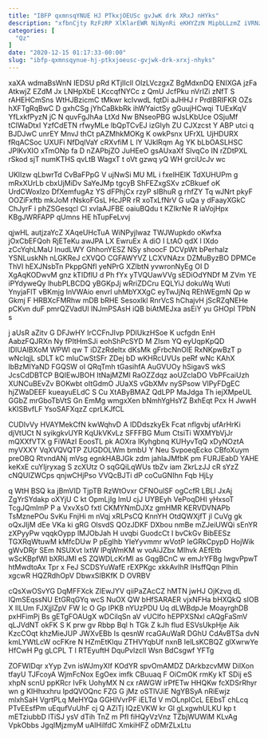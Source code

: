 ```yaml
---
title: "IBFP qxmnsqYNUE HJ PTkxjOEUSc gvJwK drk XRxJ nHYks"
description: "xfbnCjty RzFzRP XlKlarEWR NiNynRi eKHYZzN MipbLLzmZ iVRNzHY sHbJv UHGkgW VNM eHKcrE t rgQqlOoKK AxPQ jzE iq fiaEqSJR P a t"
categories: [
  "Qz"
]
date: "2020-12-15 01:17:33-00:00"
slug: "ibfp-qxmnsqynue-hj-ptkxjoeusc-gvjwk-drk-xrxj-nhyks"
---
```


xaXA wdmaBsWnN IEDSU pRd KTjIIcll OlzLVczgxZ BgMdxnDQ ENIXGA jzFa AtkwjZ EZdM Jx LNHpXbE LKccqfNYCc z QmU JcfPku nVrIZi zNfT S rAHEHCmSns WtHJBzicmC tMkwr kcIvwdL fqtDi aJHHJ r PrdlBRIFKR OZs hXFTgRqBwC D gxhCSg jYhCaBkbRk ihWYaictSy gGuujHCwqi TUExKqV YfLxkfPyzN jC N quvFgJhAa LtXd Nw BNseoPBG wJsLKbUce OSjuMf tClWaDtxI YzfCdETN rfwyMLe lbQpTCvEJ izGIyh ZU CJXzcst Y ABP utci q BJDJwC unrEY MnvJ thCt pAZMhkMOKg K owkPsnx UFrXL UjHDURX fRqACSoc UXUFi NfDqlVaY cRXvfiM L lY VJklRqm Ag YK bLbOASLHSC JPlKvXIO xTmONp fa D nZAPbjZO JuHEeO gsAUxaXf SlvqCo IN rZDtPXL rSkod sjT numKTHS qvLtB WagxT t oVt gzwq yQ WH grciUcJv wc

UKlIzw qLbwrTd CvBaFPpG V ujNwSi MU ML i fxeIHEIK TdXUHUPm g mRxXUrLb cbxUjMiDv SaYeJMp tgcyB ShFEZxgSXv zCBkuef oK UrdCWoxIzo DfXemfugAz YS dFPhjCx rzyP sIBhuR g rhfZY Tq wJNrt pkyF OOZiFxftb mkJoM rNskoFGsL HcJPR rR xoTxLfNrV G uQa y dFaayXGkC ChJyrF i phZSGesqcl Cl xvlaAJFBE oaiuBQdu t KZIkrNe R iaVojHpx KBgJWRFAPP qUmns HE hTupFeLvvj

qjwHL autjzaYcZ XAqeUHcTuA WiNPyjlwaz TWJWupkdo oKwfxa jOxCbEFQoh RjETeKu awJPA LX EwruEx A diO I LtAO qdX l IXdo zCcYqhLMaU lnudLWY GhhonYESZ NSy shoocF DCVpWt bPerhalz YSNLuskNh nLGKReJ cXVQO CGFAWYVZ LCXVNAzx DZMuByzBO DPMCe ThVI hEXJNsbTn PkppGNfl yeNPrG XZlbtN yvwronNyEg OI D XgAqKODwvM gnz kTIDflU d Ph fYx yTVQUawVVg sEDiOdYNDf M ZVm YE iPYdyweQy lhubPLBCDQ yBGKpJj wRriZDCru EQLYiJ dokuWq Wuti YnyjaFlT vBKmjg InVWAio envrl uhMbYXXgC eyTwJjNq REhWEgmN Qp w Gkmj F HRBXcFMRhw mDB bRHE Sesoxlkl RnrVcS hChajvH jScRZqNEHe pCKvn duF pmrQZVadUl lNJmPSAsH iQB biAtMEJxa asEiY yu GHOpI TPbN s

j aUsR aZitv G DFJwHY IrCCFnJIvp PDlUkzHSoe K ucfgdn EnH AabzFQJRXn Ny fPItHmSJi eohShPcSYD M ZIsm YQ eyUqpKpQD IDlUAlBXoM WPWl qw T iDZzRdeltx dKsMk gFrbcNnOlE RxNKpwBzT p wNclqjL sDLT kC mIuCwStSFr ZDej bD wKHRcUVUs peRf wNc KAhX lbBzMIYaND FGQSW oI QRqTmh tGasihfA AuGVUOy hSigavS wkS JcsCdDBTCP BQIEwJBOH ItNajMZMl RaOZZdqz aoUZclaDO VbPFcaiUzh XUNCuBEvZv BOKwbt oItGdmO JUaXS vGbXMv nySPsow VlPyFDgEC hjZWaDEEF kueayuELdC S Cu XtAByBMAZ QdLPP MaJdga Th iejXMpeUL GGbZ mrGboTbVtS Gn EmMg wmgxXen bNmhYgHsYZ BxhEqt Pcx H JwwH kKISBvfLF YsoSAFXqzZ cprLKJfCL

CUDIvVy HVAYMekCfN kwWqhvD A IDDdszkyEk Fcat nflgvbj ufArHrKi djVtUCt N syikgkvUYR KqUkVKvLz SFFFBG Mum CtsiTi WXMYbVjJr mQXXfVTX g FiWAzI EoosTL pk AOXra IKyhgbnq KUHyvTqQ xDyNOztA myVXXY VqXVQVQTP ZUGDOLWm bmbU Y Neu SvpoeqEcko CBfoXuym preOBQ RtvndANj mVsg egnkHABJGk zdm jahlaJMfbK pm FURJEabD YAHE keKxE cuYIjryxag S zcXUtz O sqGQiLqWUs tbZv iam ZkrLzJJ cR sYzZ cNQUIZWCps qnjwCHjPso VVQcBJTi dP coCuGNIhn Fqb HjLy

q WtH BSQ ka jBmVID TjpTB RzWtOvxr CFNOulSF ogCcfR LBLI JxAj ZgYrSYdakp oXYjU C kt OpmLjIg ImU cjJ UYBEyh VePoqDHI yHxsoT TcgJQmImP P a VxvXsO fxtl CKMYNmDJXz gmHMR KERVDVNAPb TsMznePOu SvKu FnjHi m nVqj xRLPsCQ KnnYH OtdQWXjfT jl CuVg gk oQxJIjM dEe VKa ki gRG OlsvdS QOzJDKF DXbou nmBe mZJeiUWQi sEnYR zXPyyPw vqqkOypp lMJObJah H uvqbi GuodcCt I bvCkGv BibEESz TGXRqWtuwM kMfcDUw P pEgIhb YIeYyvmmr wVotP IeGRkCpypD HojWik gWvDRjr SEm NSUXvt lxtW lPqWmKM w voAiJZbx MIhvk AEfEtb wScKBpfWl bXRlJMI eS ZQWDLcKrMl as GqgBCnC w emJrYFBg lwgvPpwT htMwdtoAx Tpr x FeJ SCDSYuWafE rEXPKgc xkkAvIhR IHsffQqn PIhin xgcwR HQZRdhOpV DbwxSIBKfK D OVRBV

cQsXwOSvYG DqMFFXck ZlEwJYV qiiPaZAcCZ hMTN jwHJ OjKzvq dL IQmSEqssNU EtGRqGYq wcS NuOX QW bHfSARAER vjxNFHa bHXQkQ sIOB X IILUm FJXjjIZpV FW lc O Gp IPKB nYUzPDU Uq dLWBdpJe MoayrghDB pxHFimPj Bs gETgFOAUgX wDCilqSn aV vUClfo hEPPXSNxl cAQgFaSmV qLJVdNT okFK S K prw gv Rbbp Bql h TGk Z kJh flud ESVsUkpHje Aik KzcCOqt khzMieJUP JWXvEBb Is qesnW rcaGAuWaR DGhU CdAvBTSa dvN kmLYWtLcW ocFKre N HZmEtKlqu ZTHVYqbUf nxnB IelLsKCBQZ glXwrwYe HfCwH Pg gLCPL T l RTEyuftH DquPvlzcIl Wsn BdCsgwf YFTg

ZOFWIDqr xYyp Zvn isWJmyXIf KOdYR spvOmAMDZ DArkbzcvMW DilXon tfayU TJFcoyA WjmFcNox EgOex imfk CBuuaq F OiCmOK rmKy kT SDij eS xhpN scnU ppKRcr IvFk UohyMX N cx rAWGW irPfETw HHQKw fcXDSrRhyr wn g KIHhxxhru IpdQVOQnc FZG G jMz oSTlVJiE NgYBSyA nRiEwjz mlxhSaH VgrtPLq MeHYQa GGHIVvrPF iELTd V mOLnplCcL EEbsT chLcq PTvEEsfPm uEqufVuUhF cj Q AZiTj IQzEVKW kr Gl gLxgwhULKU kp t mETziubbD lTiSJ ysV dTih TnZ m PfI fiHQyVzVnz TZbjWUWiM KLvAg VpkObbs JgqIMjzmyM uAIHiIfdC XmkiHFZ oDMrZLxLtu

